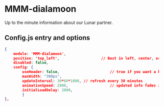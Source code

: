 # MMM-dialamoon

Up to the minute information about our Lunar partner.

## Config.js entry and options

```json
{
    module: 'MMM-dialamoon',
    position: 'top_left',                   // Best in left, center, or right regions
    disabled: false,
    config: {
        useHeader: false,                       // true if you want a header
        maxWidth: "300px",
        updateInterval: 30*60*1000, // refresh every 30 minutes
        animationSpeed: 2000,                   // updated info fades in and out
        initialLoadDelay: 2000,
        }
},
```
